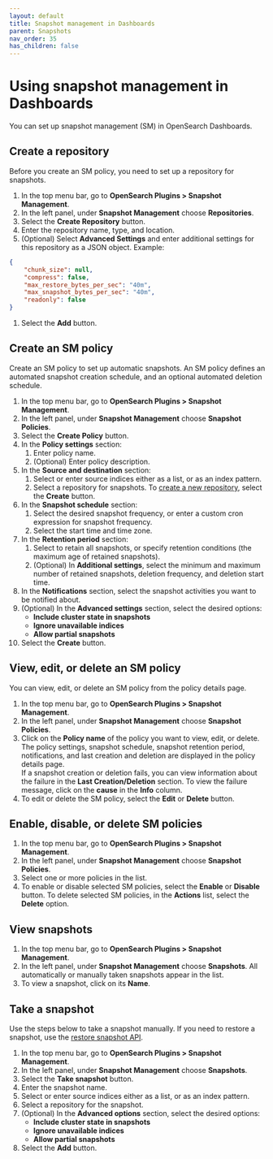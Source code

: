 ```yaml
---
layout: default
title: Snapshot management in Dashboards
parent: Snapshots
nav_order: 35
has_children: false
---
```


# Using snapshot management in Dashboards

You can set up snapshot management (SM) in OpenSearch Dashboards.

## Create a repository

Before you create an SM policy, you need to set up a repository for snapshots. 

1. In the top menu bar, go to **OpenSearch Plugins > Snapshot Management**.
1. In the left panel, under **Snapshot Management** choose **Repositories**.
1. Select the **Create Repository** button.
1. Enter the repository name, type, and location. 
1. (Optional) Select **Advanced Settings** and enter additional settings for this repository as a JSON object. Example:
```json
{
    "chunk_size": null,
    "compress": false,
    "max_restore_bytes_per_sec": "40m",
    "max_snapshot_bytes_per_sec": "40m",
    "readonly": false
}
```
1. Select the **Add** button.

## Create an SM policy

Create an SM policy to set up automatic snapshots. An SM policy defines an automated snapshot creation schedule, and an optional automated deletion schedule.

1. In the top menu bar, go to **OpenSearch Plugins > Snapshot Management**.
1. In the left panel, under **Snapshot Management** choose **Snapshot Policies**.
1. Select the **Create Policy** button.
1. In the **Policy settings** section:
    1. Enter policy name.
    1. (Optional) Enter policy description.
1. In the **Source and destination** section:
    1. Select or enter source indices either as a list, or as an index pattern.
    1. Select a repository for snapshots. To [create a new repository](#create-a-repository), select the **Create** button.
1. In the **Snapshot schedule** section:
    1. Select the desired snapshot frequency, or enter a custom cron expression for snapshot frequency.
    1. Select the start time and time zone.
1. In the **Retention period** section:
    1. Select to retain all snapshots, or specify retention conditions (the maximum age of retained snapshots).
    1. (Optional) In **Additional settings**, select the minimum and maximum number of retained snapshots, deletion frequency, and deletion start time.
1. In the **Notifications** section, select the snapshot activities you want to be notified about.
1. (Optional) In the **Advanced settings** section, select the desired options:
    - **Include cluster state in snapshots**
    - **Ignore unavailable indices**
    - **Allow partial snapshots**
1. Select the **Create** button.

## View, edit, or delete an SM policy

You can view, edit, or delete an SM policy from the policy details page.

1. In the top menu bar, go to **OpenSearch Plugins > Snapshot Management**.
1. In the left panel, under **Snapshot Management** choose **Snapshot Policies**.
1. Click on the **Policy name** of the policy you want to view, edit, or delete. <br>
The policy settings, snapshot schedule, snapshot retention period, notifications, and last creation and deletion are displayed in the policy details page. <br> If a snapshot creation or deletion fails, you can view information about the failure in the **Last Creation/Deletion** section. To view the failure message, click on the **cause** in the **Info** column. 
1. To edit or delete the SM policy, select the **Edit** or **Delete** button.

## Enable, disable, or delete SM policies

1. In the top menu bar, go to **OpenSearch Plugins > Snapshot Management**.
1. In the left panel, under **Snapshot Management** choose **Snapshot Policies**.
1. Select one or more policies in the list.
1. To enable or disable selected SM policies, select the **Enable** or **Disable** button. To delete selected SM policies, in the **Actions** list, select the **Delete** option.

## View snapshots

1. In the top menu bar, go to **OpenSearch Plugins > Snapshot Management**.
1. In the left panel, under **Snapshot Management** choose **Snapshots**.
All automatically or manually taken snapshots appear in the list.
1. To view a snapshot, click on its **Name**.

## Take a snapshot

Use the steps below to take a snapshot manually. If you need to restore a snapshot, use the [restore snapshot API]({{site.url}}{{site.baseurl}}/opensearch/snapshots/snapshot-restore#restore-snapshots).

1. In the top menu bar, go to **OpenSearch Plugins > Snapshot Management**.
1. In the left panel, under **Snapshot Management** choose **Snapshots**.
1. Select the **Take snapshot** button.
1. Enter the snapshot name.
1. Select or enter source indices either as a list, or as an index pattern.
1. Select a repository for the snapshot.
1. (Optional) In the **Advanced options** section, select the desired options:
    - **Include cluster state in snapshots**
    - **Ignore unavailable indices**
    - **Allow partial snapshots**
1. Select the **Add** button.